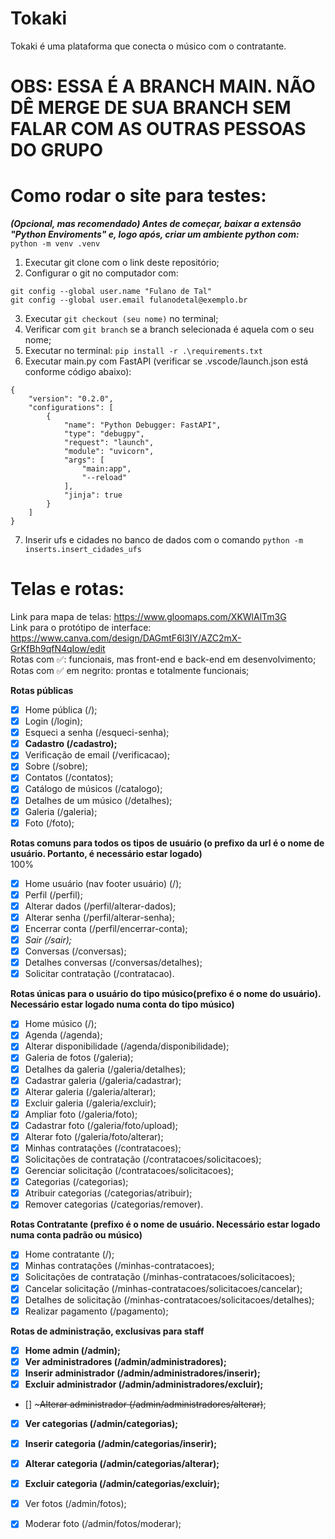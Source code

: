 # Tokaki
Tokaki é uma plataforma que conecta o músico com o contratante. 

# OBS: ESSA É A BRANCH MAIN. NÃO DÊ MERGE DE SUA BRANCH SEM FALAR COM AS OUTRAS PESSOAS DO GRUPO

# Como rodar o site para testes:
_**(Opcional, mas recomendado) Antes de começar, baixar a extensão "Python Enviroments" e, logo após,  criar um ambiente python com:**_ ``` python -m venv .venv```
1. Executar git clone com o link deste repositório;
2. Configurar o git no computador com:
```
git config --global user.name "Fulano de Tal"
git config --global user.email fulanodetal@exemplo.br
```
3. Executar ```git checkout (seu nome)``` no terminal;
4. Verificar com ```git branch``` se a branch selecionada é aquela com o seu nome;
5. Executar no terminal: ```pip install -r .\requirements.txt```
6. Executar main.py com FastAPI (verificar se .vscode/launch.json está conforme código abaixo):
```
{
    "version": "0.2.0",
    "configurations": [
        {
            "name": "Python Debugger: FastAPI",
            "type": "debugpy",
            "request": "launch",
            "module": "uvicorn",
            "args": [
                "main:app",
                "--reload"
            ],
            "jinja": true
        }
    ]
}
```
7. Inserir ufs e cidades no banco de dados com o comando ``` python -m inserts.insert_cidades_ufs ```

# Telas e rotas: 

Link para mapa de telas: https://www.gloomaps.com/XKWlAlTm3G  
Link para o protótipo de interface: https://www.canva.com/design/DAGmtF6l3IY/AZC2mX-GrKfBh9qfN4qIow/edit  
Rotas com ✅: funcionais, mas front-end e back-end em desenvolvimento;  
Rotas com ✅ em negrito: prontas e totalmente funcionais;

**Rotas públicas**
- [x] Home pública (/);
- [x] Login (/login);
- [x] Esqueci a senha (/esqueci-senha);
- [x] **Cadastro (/cadastro);**
- [x] Verificação de email (/verificacao);
- [x] Sobre (/sobre);
- [x] Contatos (/contatos);
- [x] Catálogo de músicos (/catalogo);
- [x] Detalhes de um músico (/detalhes);
- [x] Galeria (/galeria);
- [x] Foto (/foto);

**Rotas comuns para todos os tipos de usuário (o prefixo da url é o nome de usuário. Portanto, é necessário estar logado)**  
100%

- [x] Home usuário (nav footer usuário) (/); 
- [x] Perfil (/perfil); 
- [x] Alterar dados (/perfil/alterar-dados); 
- [x] Alterar senha (/perfil/alterar-senha); 
- [x] Encerrar conta (/perfil/encerrar-conta); 
- [x] _Sair (/sair);_
- [x] Conversas (/conversas);
- [x] Detalhes conversas (/conversas/detalhes);
- [x] Solicitar contratação (/contratacao).

**Rotas únicas para o usuário do tipo músico(prefixo é o nome do usuário). Necessário estar logado numa conta do tipo músico)**

- [x] Home músico (/);
- [x] Agenda (/agenda);
- [x] Alterar disponibilidade (/agenda/disponibilidade);
- [x] Galeria de fotos (/galeria);
- [x] Detalhes da galeria (/galeria/detalhes);
- [x] Cadastrar galeria (/galeria/cadastrar);
- [x] Alterar galeria (/galeria/alterar);
- [x] Excluir galeria (/galeria/excluir);
- [x] Ampliar foto (/galeria/foto);
- [x] Сadastrar foto (/galeria/foto/upload);
- [x] Alterar foto (/galeria/foto/alterar);
- [x] Minhas contratações (/contratacoes);
- [x] Solicitações de contratação (/contratacoes/solicitacoes);
- [x] Gerenciar solicitação (/contratacoes/solicitacoes);
- [x] Categorias (/categorias);
- [x] Atribuir categorias (/categorias/atribuir);
- [x] Remover categorias (/categorias/remover).

**Rotas Contratante (prefixo é o nome de usuário. Necessário estar logado numa conta padrão ou músico)**

- [x] Home contratante (/);
- [x] Minhas contratações (/minhas-contratacoes);
- [x] Solicitações de contratação (/minhas-contratacoes/solicitacoes);
- [x] Cancelar solicitação (/minhas-contratacoes/solicitacoes/cancelar);
- [x] Detalhes de solicitação (/minhas-contratacoes/solicitacoes/detalhes);
- [x] Realizar pagamento (/pagamento);

**Rotas de administração, exclusivas para staff**
- [x] **Home admin (/admin);**
- [x] **Ver administradores (/admin/administradores);**
- [x] **Inserir administrador (/admin/administradores/inserir);**
- [x] **Excluir administrador (/admin/administradores/excluir);**
- [] ~~~Alterar administrador (/admin/administradores/alterar)~~;
- [x] **Ver categorias (/admin/categorias);**
- [x] **Inserir categoria (/admin/categorias/inserir);**
- [x] **Alterar categoria (/admin/categorias/alterar);**
- [x] **Excluir categoria (/admin/categorias/excluir);**
- [x] Ver fotos (/admin/fotos);
- [x] Moderar foto (/admin/fotos/moderar);




